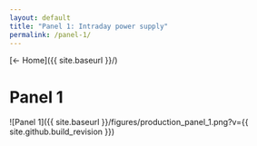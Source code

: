 ```yaml
---
layout: default
title: "Panel 1: Intraday power supply"
permalink: /panel-1/
---
```


[← Home]({{ site.baseurl }}/)

# Panel 1

![Panel 1]({{ site.baseurl }}/figures/production_panel_1.png?v={{ site.github.build_revision }})
